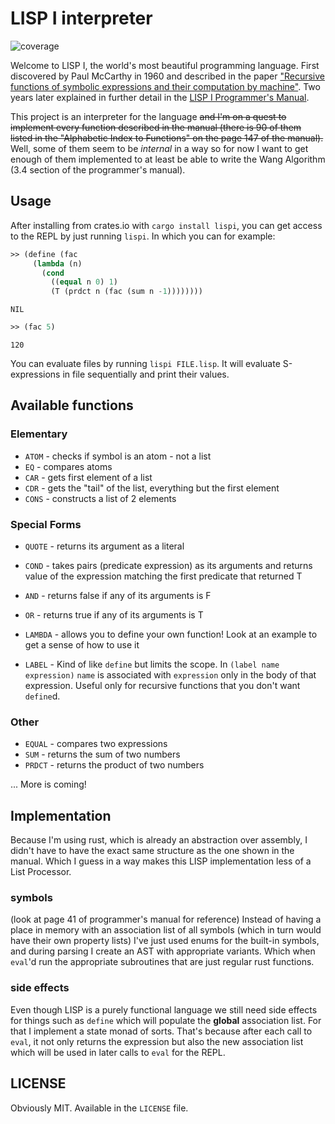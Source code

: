 # LISP I interpreter 
![coverage](https://gitlab.com/MaksRawski/lisp-interpreter/badges/main/coverage.svg)

Welcome to LISP I, the world's most beautiful programming language.
First discovered by Paul McCarthy in 1960 and described in the paper 
["Recursive functions of symbolic expressions and their computation by machine"](https://www-formal.stanford.edu/jmc/recursive.pdf).
Two years later explained in further detail in the 
[LISP I Programmer's Manual](https://bitsavers.org/pdf/mit/rle_lisp/LISP_I_Programmers_Manual_Mar60.pdf).

This project is an interpreter for the language ~~and I'm on a quest to implement every function described in the manual
(there is 90 of them listed in the "Alphabetic Index to Functions" on the page 147 of the manual).~~
Well, some of them seem to be *internal* in a way so for now I want to get enough of 
them implemented to at least be able to write the Wang Algorithm (3.4 section of the programmer's manual).

## Usage
After installing from crates.io with `cargo install lispi`, you can get access to the REPL by just running `lispi`.
In which you can for example:

``` lisp
>> (define (fac 
     (lambda (n) 
       (cond 
         ((equal n 0) 1) 
         (T (prdct n (fac (sum n -1))))))))
```
```
NIL
```


``` lisp
>> (fac 5)
```
```
120
```

You can evaluate files by running `lispi FILE.lisp`. It will evaluate S-expressions in file
sequentially and print their values.

## Available functions
### Elementary
- `ATOM` - checks if symbol is an atom - not a list
- `EQ`   - compares atoms
- `CAR`  - gets first element of a list
- `CDR`  - gets the "tail" of the list, everything but the first element
- `CONS` - constructs a list of 2 elements

### Special Forms
- `QUOTE` - returns its argument as a literal
- `COND`  - takes pairs (predicate expression) as its arguments and returns value of 
the expression matching the first predicate that returned T
- `AND`   - returns false if any of its arguments is F
- `OR`    - returns true if any of its arguments is T

- `LAMBDA` - allows you to define your own function! Look at an example to get a sense of how to use it
- `LABEL` - Kind of like `define` but limits the scope. 
In `(label name expression)` `name` is associated with `expression` only in the body of that expression.
Useful only for recursive functions that you don't want `define`d.

### Other
- `EQUAL`  - compares two expressions
- `SUM`    - returns the sum of two numbers
- `PRDCT`  - returns the product of two numbers

... More is coming!

## Implementation
Because I'm using rust, which is already an abstraction over assembly, I didn't have to have the exact same structure as the one shown in the manual.
Which I guess in a way makes this LISP implementation less of a List Processor. 

### symbols
(look at page 41 of programmer's manual for reference)
Instead of having a place in memory with an association list of all symbols (which in turn would have their own property lists)
I've just used enums for the built-in symbols, and during parsing I create an AST with appropriate variants. Which when `eval`'d run
the appropriate subroutines that are just regular rust functions.

### side effects
Even though LISP is a purely functional language we still need side effects for things such
as `define` which will populate the **global** association list. For that I implement a state
monad of sorts. That's because after each call to `eval`, it not only returns the expression 
but also the new association list which will be used in later calls to `eval` for the REPL.


## LICENSE
Obviously MIT. Available in the `LICENSE` file.
